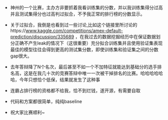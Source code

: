 * 神州的一个比赛，主办方非要抓着我看训练集的分数，并以我训练集得分过高并且测试集得分也过高判过拟合，不予我正常的排行榜的分数显示。

* 关于过拟合，我倒是也看到过一些讨论,比如这个链接里所讨论的https://www.kaggle.com/competitions/amex-default-prediction/discussion/335689 ，在我过去的数据挖掘经历中在保证数据划分正确不产生leak的情况下（这很重要）充分拟合训练集并且使用验证集表现最佳的模型往往会得到更高的测试集分数，即使训练集和验证集之间的分数gap很大。
* 去年答辩降了N个名次，最后甚至不如一个不加特征就能达到基础分的选手排名高，这是在我几十次的竞赛答辩中唯一一次被干掉排名的比赛。哈哈哈哈哈哈，今年只想恰个低保，结果就发生了这种事
* 连霸占排行榜的资格都不给我，恰不到烂钱，遂开源，有需要自取
* 代码和方案都很简单，纯纯baseline
* 祝大家比赛顺利~
